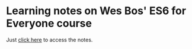 # Learning notes on Wes Bos' ES6 for Everyone course

Just [click here](https://github.com/davymartinez/es6-for-everyone/blob/master/es6-for-everyone-learning-notes.md) to access the notes.
